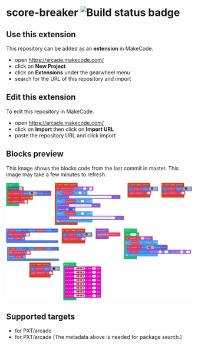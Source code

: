 # score-breaker ![Build status badge](https://github.com/swordlink1/score-breaker/workflows/MakeCode/badge.svg)



## Use this extension

This repository can be added as an **extension** in MakeCode.

* open https://arcade.makecode.com/
* click on **New Project**
* click on **Extensions** under the gearwheel menu
* search for the URL of this repository and import

## Edit this extension

To edit this repository in MakeCode.

* open https://arcade.makecode.com/
* click on **Import** then click on **Import URL**
* paste the repository URL and click import

## Blocks preview

This image shows the blocks code from the last commit in master.
This image may take a few minutes to refresh.

![A rendered view of the blocks](https://github.com/swordlink1/score-breaker/raw/master/.makecode/blocks.png)

## Supported targets

* for PXT/arcade
* for PXT/arcade
(The metadata above is needed for package search.)


